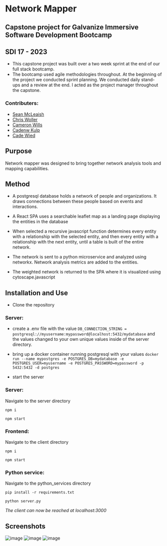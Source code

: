 # Network Mapper
 
## Capstone project for Galvanize Immersive Software Development Bootcamp
## SDI 17 - 2023

* This capstone project was built over a two week sprint at the end of our full stack bootcamp. 
* The bootcamp used agile methodologies throughout. At the beginning of the project we conducted sprint planning. We conducted daily stand-ups and a review at the end. I acted as the project manager throughout the capstone.

### Contributers:

* [Sean McLeaish](https://github.com/SMcLeaish/)
* [Chris Woller](https://github.com/WollerChris)
* [Cameron Wills](https://github.com/CTWills)
* [Cadenw Kulp](https://github.com/cadensstudio)
* [Cade Wied](https://github.com/Cade3031)

## Purpose

Network mapper was designed to bring together network analysis tools and mapping capabilities. 

## Method

* A postgresql database holds a network of people and organizations. It draws connections between these people based on events and interactions. 

* A React SPA uses a searchable leaflet map as a landing page displaying the entities in the database

* When selected a recursive javascript function determines every entity with a relationship with the selected entity, and then every entity with a relationship with the next entity, until a table is built of the entire network.

* The network is sent to a python microservice and analyzed using networkx. Network analysis metrics are added to the entities. 

* The weighted network is returned to the SPA where it is visualized using cytoscape.javascript

## Installation and Use

* Clone the repository

### Server: 
* create a .env file with the value
`DB_CONNECTION_STRING = postgresql://myusername:mypassword@localhost:5432/mydatabase`
and the values changed to your own unique values inside of the server directory.

* bring up a docker container running postgresql with your values
`docker run --name mypostgres -e POSTGRES_DB=mydatabase -e POSTGRES_USER=myusername -e POSTGRES_PASSWORD=mypassword -p 5432:5432 -d postgres`

* start the server 

### Server:
Navigate to the server directory

`npm i`

`npm start`

### Frontend:
Navigate to the client directory

`npm i`

`npm start`

### Python service:
Navigate to the python_services directory

`pip install -r requirements.txt`

`python server.py`

*The client can now be reached at localhost:3000*

## Screenshots
![image](https://github.com/SMcLeaish/network-mapper/assets/125446030/5339e4de-c273-4726-9c72-5badf87a395b)
![image](https://github.com/SMcLeaish/network-mapper/assets/125446030/ae657c15-01be-414b-81ed-30589cea617a)
![image](https://github.com/SMcLeaish/network-mapper/assets/125446030/3c65d084-c0ce-422d-abe1-f36d58e2e0db)




